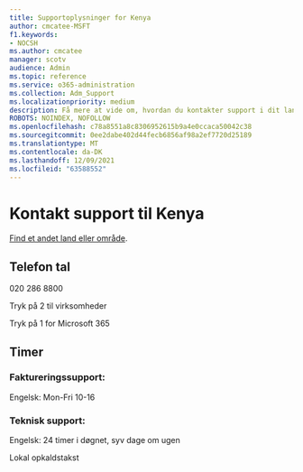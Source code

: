 ```yaml
---
title: Supportoplysninger for Kenya
author: cmcatee-MSFT
f1.keywords:
- NOCSH
ms.author: cmcatee
manager: scotv
audience: Admin
ms.topic: reference
ms.service: o365-administration
ms.collection: Adm_Support
ms.localizationpriority: medium
description: Få mere at vide om, hvordan du kontakter support i dit land eller område.
ROBOTS: NOINDEX, NOFOLLOW
ms.openlocfilehash: c78a8551a8c8306952615b9a4e0ccaca50042c38
ms.sourcegitcommit: 0ee2dabe402d44fecb6856af98a2ef7720d25189
ms.translationtype: MT
ms.contentlocale: da-DK
ms.lasthandoff: 12/09/2021
ms.locfileid: "63588552"
---
```

# <a name="contact-support-for-kenya"></a>Kontakt support til Kenya

[Find et andet land eller område](../get-help-support.md).

## <a name="phone-number"></a>Telefon tal
020 286 8800

Tryk på 2 til virksomheder

Tryk på 1 for Microsoft 365

## <a name="hours"></a>Timer
### <a name="billing-support"></a>Faktureringssupport:

Engelsk: Mon-Fri 10-16

### <a name="technical-support"></a>Teknisk support:

Engelsk: 24 timer i døgnet, syv dage om ugen

Lokal opkaldstakst
